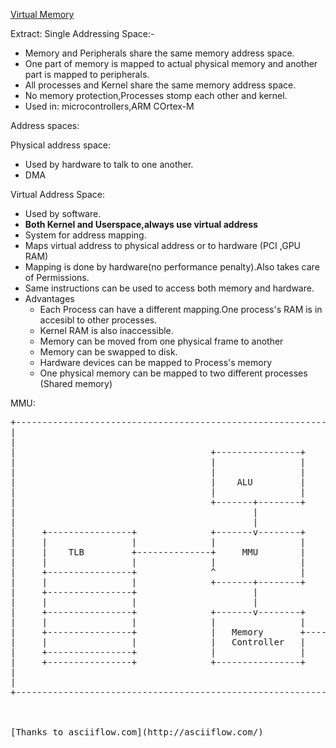 [Virtual Memory](https://www.youtube.com/watch?v=EWwfMM2AW9g)

Extract:
Single Addressing Space:-
- Memory and Peripherals share the same memory address space.
- One part of memory is mapped to actual physical memory and another part is mapped to peripherals.
- All processes and Kernel share the same memory address space.
- No memory protection,Processes stomp each other and kernel.
- Used in: microcontrollers,ARM COrtex-M

Address spaces:

Physical address space:
- Used by hardware to talk to one another.
- DMA

Virtual Address Space:
- Used by software.
- **Both Kernel and Userspace,always use virtual address**
- System for address mapping.
- Maps virtual address to physical address or to hardware (PCI ,GPU RAM)
- Mapping is done by hardware(no performance penalty).Also takes care of Permissions.
- Same instructions can be used to access both memory and hardware.
- Advantages
  - Each Process can have a different mapping.One process's RAM is in accesibl to other processes.
  - Kernel RAM is also inaccessible.
  - Memory can be moved from one physical frame to another
  - Memory can be swapped to disk.
  - Hardware devices can be mapped to Process's memory
  - One physical memory can be mapped to two different processes (Shared memory)

MMU:
<pre>
+-------------------------------------------------------------+           +--------------+
|                                                             |           |              |
|                                                             |           |              |
|                                     +----------------+      |           |              |
|                                     |                |      |           |              |
|                                     |                |      |           |              |
|                                     |    ALU         |      |           |              |
|                                     |                |      |           |              |
|                                     +-------+--------+      |           |              |
|                                             |               |           |              |
|                                             |               |           |              |
|     +----------------+              +-------v--------+      |           |    RAM       |
|     |                |              |                |      |           |              |
|     |    TLB         +--------------+     MMU        |      |           |              |
|     |                |              |                |      |           |              |
|     +----------------+              ^                |      |           |              |
|     |                |              +-------+--------+      |           |              |
|     +----------------+                      |               |           |              |
|     |                |                      |               |           |              |
|     +----------------+              +-------v--------+      |           |              |
|     |                |              |                |      |           |              |
|     +----------------+              |   Memory       +----------------> |              |
|     |                |              |   Controller   |      |           |              |
|     +----------------+              |                |      |           |              |
|     +----------------+              +----------------+      |           |              |
|                                                             |           |              |
|                                                             |           |              |
+-------------------------------------------------------------+           +--------------+



[Thanks to asciiflow.com](http://asciiflow.com/)
</pre>

